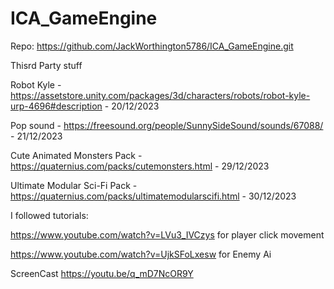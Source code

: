 # ICA_GameEngine

Repo: https://github.com/JackWorthington5786/ICA_GameEngine.git

Thisrd Party stuff

Robot Kyle - https://assetstore.unity.com/packages/3d/characters/robots/robot-kyle-urp-4696#description - 20/12/2023

Pop sound - https://freesound.org/people/SunnySideSound/sounds/67088/ - 21/12/2023

Cute Animated Monsters Pack - https://quaternius.com/packs/cutemonsters.html - 29/12/2023

Ultimate Modular Sci-Fi Pack - https://quaternius.com/packs/ultimatemodularscifi.html - 30/12/2023

I followed tutorials:

https://www.youtube.com/watch?v=LVu3_IVCzys for player click movement

https://www.youtube.com/watch?v=UjkSFoLxesw for Enemy Ai


ScreenCast
https://youtu.be/q_mD7NcOR9Y
